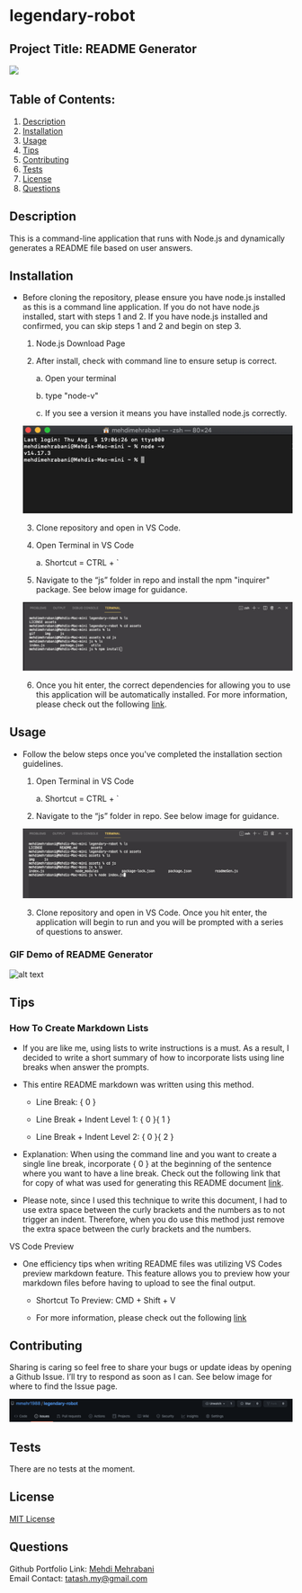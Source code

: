 # legendary-robot

## Project Title: README Generator

<a href="https://choosealicense.com/licenses/mit" target="_blank"><img src="https://img.shields.io/badge/License-MIT-yellow.svg" /></a>

## Table of Contents:

1. [Description](#description)
1. [Installation](#installation)
1. [Usage](#usage)
1. [Tips](#tips)
1. [Contributing](#contributing)
1. [Tests](#tests)
1. [License](#license)
1. [Questions](#questions)

## Description

This is a command-line application that runs with Node.js and dynamically generates a README file based on user answers.

## Installation

- Before cloning the repository, please ensure you have node.js installed as this is a command line application. If you do not have node.js installed, start with steps 1 and 2. If you have node.js installed and confirmed, you can skip steps 1 and 2 and begin on step 3.

  1.  Node.js Download Page

  2.  After install, check with command line to ensure setup is correct.

      a. Open your terminal

      b. type "node-v"

      c. If you see a version it means you have installed node.js correctly.

  ![alt text](./assets/img/node-install-confirmation.png)

  3.  Clone repository and open in VS Code.

  4.  Open Terminal in VS Code

      a. Shortcut = CTRL + `

  5.  Navigate to the “js” folder in repo and install the npm "inquirer" package. See below image for guidance.

  ![alt text](./assets/img/terminal-inquirer-install.png)

  6.  Once you hit enter, the correct dependencies for allowing you to use this application will be automatically installed. For more information, please check out the following [link](https://www.npmjs.com/package/inquirer).

## Usage

- Follow the below steps once you've completed the installation section guidelines.

  1.  Open Terminal in VS Code

      a. Shortcut = CTRL + `

  2.  Navigate to the “js” folder in repo. See below image for guidance.

  ![alt text](./assets/img/terminal-navigate-js-folder.png)

  3.  Clone repository and open in VS Code. Once you hit enter, the application will begin to run and you will be prompted with a series of questions to answer.

### GIF Demo of README Generator

![alt text](./assets/gif/README-Generator-GIF.gif)

## Tips

### How To Create Markdown Lists

- If you are like me, using lists to write instructions is a must. As a result, I decided to write a short summary of how to incorporate lists using line breaks when answer the prompts.
- This entire README markdown was written using this method.

  - Line Break: { 0 }

  - Line Break + Indent Level 1: { 0 }{ 1 }

  - Line Break + Indent Level 2: { 0 }{ 2 }

- Explanation: When using the command line and you want to create a single line break, incorporate { 0 } at the beginning of the sentence where you want to have a line break. Check out the following link that for copy of what was used for generating this README document [link](https://github.com/mmehr1988/legendary-robot/blob/main/assets/document/legendary-robot-README.pdf).
- Please note, since I used this technique to write this document, I had to use extra space between the curly brackets and the numbers as to not trigger an indent. Therefore, when you do use this method just remove the extra space between the curly brackets and the numbers.

VS Code Preview

- One efficiency tips when writing README files was utilizing VS Codes preview markdown feature. This feature allows you to preview how your markdown files before having to upload to see the final output.

  - Shortcut To Preview: CMD + Shift + V

  - For more information, please check out the following [link](https://code.visualstudio.com/docs/languages/markdown)

## Contributing

Sharing is caring so feel free to share your bugs or update ideas by opening a Github Issue. I’ll try to respond as soon as I can. See below image for where to find the Issue page.

![alt text](./assets/img/contribute-bugs-img.png)

## Tests

There are no tests at the moment.

## License

<a href="https://choosealicense.com/licenses/mit" target="_blank">MIT License</a>

## Questions

Github Portfolio Link: [Mehdi Mehrabani](https://github.com/mmehr1988)<br>
Email Contact: tatash.my@gmail.com
